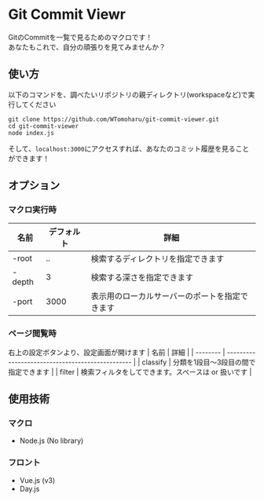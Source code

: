 # Git Commit Viewr
GitのCommitを一覧で見るためのマクロです！  
あなたもこれで、自分の頑張りを見てみませんか？

## 使い方
以下のコマンドを、調べたいリポジトリの親ディレクトリ(workspaceなど)で実行してください

```bash:terminal
git clone https://github.com/WTomoharu/git-commit-viewer.git
cd git-commit-viewer
node index.js
```

そして、`localhost:3000`にアクセスすれば、あなたのコミット履歴を見ることができます！

## オプション
### マクロ実行時

| 名前   | デフォルト | 詳細|
| -------| ----- | ---------------------------------------- | 
| -root  | ..    | 検索するディレクトリを指定できます |
| -depth | 3     | 検索する深さを指定できます |
| -port  | 3000  | 表示用のローカルサーバーのポートを指定できます |

### ページ閲覧時
右上の設定ボタンより、設定画面が開けます
| 名前     | 詳細                                             | 
| -------- | ------------------------------------------------ | 
| classify | 分類を1段目〜3段目の間で指定できます             | 
| filter   | 検索フィルタをしてできます。スペースは or 扱いです | 

## 使用技術
### マクロ
- Node.js (No library)

### フロント
- Vue.js (v3)
- Day.js


